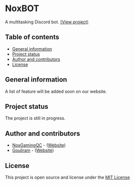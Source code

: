 # NoxBOT

A multitasking Discord bot. [(View project)](https://github.com/NoxGamingQC/NoxBOT)

## Table of contents

* [General information](#general-information)
* [Project status](#project-status)
* [Author and contributors](#author-and-contributors)
* [License](#license)

## General information

A list of feature will be added soon on our website.

## Project status

The project is still in progress.

## Author and contributors

* [NoxGamingQC](https://github.com/NoxGamingQC) - ([Website](https://www.noxgamingqc.ca))
* [Gouliram](https://github.com/Gouliram) - ([Website](https://www.gouliram.com))

## License

This project is open source and license under the [MIT License](https://github.com/NoxGamingQC/NoxBOT/blob/master/LICENSE.md)

